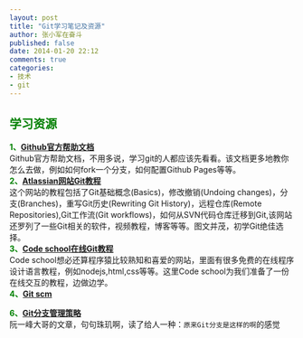 ```yaml
---
layout: post
title: "Git学习笔记及资源"
author: 张小军在奋斗
published: false
date: 2014-01-20 22:12
comments: true
categories: 
- 技术
- git
---
```


##	**<span style="color: green;">学习资源</span>**

**<span style="color: green;">1、[Github官方帮助文档][1]</span>**  
Github官方帮助文档，不用多说，学习git的人都应该先看看。该文档更多地教你怎么去做，例如如何fork一个分支，如何配置Github Pages等等。  
**<span style="color: green;">2、[Atlassian网站Git教程][2]</span>**  
这个网站的教程包括了Git基础概念(Basics)，修改撤销(Undoing changes)，分支(Branches)，重写Git历史(Rewriting Git History)，远程仓库(Remote Repositories),Git工作流(Git workflows)，如何从SVN代码仓库迁移到Git,该网站还罗列了一些Git相关的软件，视频教程，博客等等。图文并茂，初学Git绝佳选择。   
**<span style="color: green;">3、[Code school在线Git教程][3]</span>**  
Code school想必还算程序猿比较熟知和喜爱的网站，里面有很多免费的在线程序设计语言教程，例如nodejs,html,css等等。这里Code school为我们准备了一份在线交互的教程，边做边学。  
**<span style="color: green;">4、[Git scm][3]</span>**  

**<span style="color: green;">6、[Git分支管理策略][3]</span>**   
阮一峰大哥的文章，句句珠玑啊，读了给人一种：`原来Git分支是这样的啊`的感觉

[1]:https://help.github.com
[2]:https://www.atlassian.com/git/
[3]:http://gitreal.codeschool.com/levels/1/challenges/1
[4]:http://git-scm.com/
[5]:http://rogerdudler.github.io/git-guide/
[6]:http://www.ruanyifeng.com/blog/2012/07/git.html
[8]:http://nvie.com/posts/a-successful-git-branching-model/ "不错的分支模型介绍"
[9]:http://gitref.org/remotes/ "git reference"
[10]:http://blog.gogojimmy.net/2012/01/21/how-to-use-git-2-basic-usage-and-worflow/